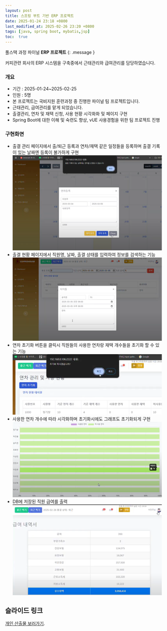```yaml
---
layout: post
title: 스프링 부트 기반 ERP 프로젝트
date: 2025-01-24 23:18 +0800
last_modified_at: 2025-02-26 23:20 +0800
tags: [java, spring boot, mybatis,jsp]
toc:  true
---
```

 풀스택 과정 파이널 **ERP 프로젝트** 
{: .message }

커피관련 회사의 ERP 시스템을 구축중에서 근태관리와 급여관리를 담당하였습니다.


### 개요
- 기간 : 2025-01-24~2025-02-25
- 인원 : 5명
- 본 프로젝트는 국비지원 훈련과정 중 진행한 파이널 팀 프로젝트입니다. 
- 근태관리, 급여관리를 맡게 되었습니다.
- 출결관리, 연차 및 재택 신청, 사용 현황 시각화화 및 페이지 구현
- Spring  Boot에 대한 이해 및 숙련도 향상, vUE 사용경험을 위한 팀 프로젝트 진행

### 구현화면
- 출결 관리 페이지에서 출/퇴근 등록과 연차/재택 같은 일정들을 등록하며 출결 기록이 있는 날짜엔 등록이 불가하게 구현
![출결 관리](/출결%20근태.png "출결 관리")
- 출결 현황 페이지에서 직원명, 날짜, 출결 상태를 입력하여 정보를 검색하는 기능
![출결 현황 확인](/출결%20현황.png "출결 현환 확인")
- 연차 초기화 버튼을 클릭시 직원들의 사용한 연차랑 재택 개수들을 초기화 할 수 있는 기능
![연차 초기화](/연차%20초기화.png "연차 초기화")
- 사용한 연차 개수에 따라 시각화하며 초기화시에도 그래프도 초기화되게 구현
![연차 초기화 후의 그래프](/연차%20초기화%20후의%20그래프.png "연차 초기화 후의 그래프")
- DB에 저장된 직원 급여를 출력 
![직원별 급여내역서 출력](/급여.png "직원별 급여내역서 출력")

## 슬라이드 링크

[개인 산출물 보러가기](https://docs.google.com/presentation/d/1e_4T_wU4pqAiIaU78E76P5cY1PbcHTsW/edit#slide=idp1).